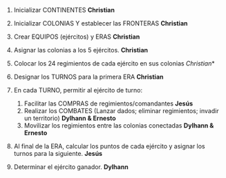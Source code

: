 1. Inicializar CONTINENTES **Christian**
2. Inicializar COLONIAS Y establecer las FRONTERAS **Christian**
3. Crear EQUIPOS (ejércitos) y ERAS **Christian**
4. Asignar las colonias a los 5 ejércitos. **Christian**
5. Colocar los 24 regimientos de cada ejército en sus colonias *Christian**
6. Designar los TURNOS para la primera ERA **Christian**
7. En cada TURNO, permitir al ejército de turno:
    1. Facilitar las COMPRAS de regimientos/comandantes **Jesús**
    2. Realizar los COMBATES (Lanzar dados; eliminar regimientos;
    invadir un territorio) **Dylhann & Ernesto**
    3. Movilizar los regimientos entre las colonias conectadas **Dylhann & Ernesto**

8. Al final de la ERA, calcular los puntos de cada ejército y asignar los turnos
para la siguiente. **Jesús**
9. Determinar el ejército ganador. **Dylhann**
